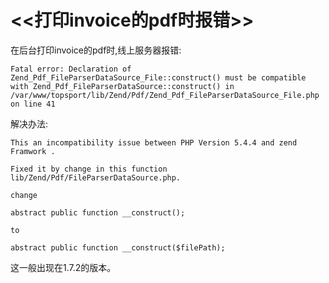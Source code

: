 # <<打印invoice的pdf时报错>>

在后台打印invoice的pdf时,线上服务器报错: 

```
Fatal error: Declaration of Zend_Pdf_FileParserDataSource_File::construct() must be compatible with Zend_Pdf_FileParserDataSource::construct() in /var/www/topsport/lib/Zend/Pdf/Zend_Pdf_FileParserDataSource_File.php on line 41
```

解决办法:

```
This an incompatibility issue between PHP Version 5.4.4 and zend Framwork .

Fixed it by change in this function lib/Zend/Pdf/FileParserDataSource.php.

change

abstract public function __construct();

to

abstract public function __construct($filePath);
```

这一般出现在1.7.2的版本。